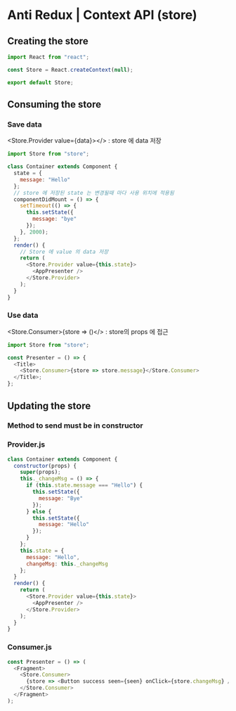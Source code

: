 # Anti Redux | Context API (store)

## Creating the store

```js
import React from "react";

const Store = React.createContext(null);

export default Store;
```

## Consuming the store

### Save data

&#60;Store.Provider value={data}&#62;&#60;/&#62; : store 에 data 저장

```js
import Store from "store";

class Container extends Component {
  state = {
    message: "Hello"
  };
  // store 에 저장된 state 는 변경될때 마다 사용 위치에 적용됨
  componentDidMount = () => {
    setTimeout(() => {
      this.setState({
        message: "bye"
      });
    }, 2000);
  };
  render() {
    // Store 에 value 의 data 저장
    return (
      <Store.Provider value={this.state}>
        <AppPresenter />
      </Store.Provider>
    );
  }
}
```

### Use data

&#60;Store.Consumer&#62;{store => ()&#60;/&#62; : store의 props 에 접근

```js
import Store from "store";

const Presenter = () => {
  <Title>
    <Store.Consumer>{store => store.message}</Store.Consumer>
  </Title>;
};
```

## Updating the store

### Method to send must be in constructor

### Provider.js

```js
class Container extends Component {
  constructor(props) {
    super(props);
    this._changeMsg = () => {
      if (this.state.message === "Hello") {
        this.setState({
          message: "Bye"
        });
      } else {
        this.setState({
          message: "Hello"
        });
      }
    };
    this.state = {
      message: "Hello",
      changeMsg: this._changeMsg
    };
  }
  render() {
    return (
      <Store.Provider value={this.state}>
        <AppPresenter />
      </Store.Provider>
    );
  }
}
```

### Consumer.js

```js
const Presenter = () => (
  <Fragment>
    <Store.Consumer>
      {store => <Button success seen={seen} onClick={store.changeMsg} />}
    </Store.Consumer>
  </Fragment>
);
```
